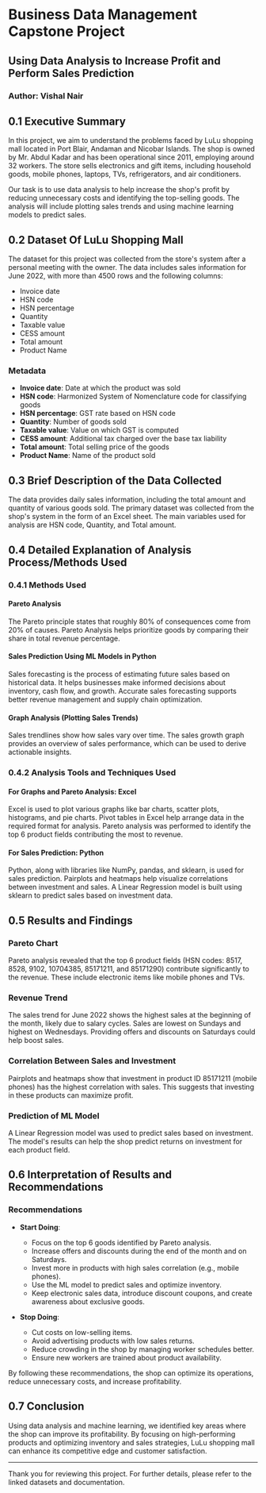 # Business Data Management Capstone Project

## Using Data Analysis to Increase Profit and Perform Sales Prediction 

### Author: Vishal Nair 

## 0.1 Executive Summary
In this project, we aim to understand the problems faced by LuLu shopping mall located in Port Blair, Andaman and Nicobar Islands. The shop is owned by Mr. Abdul Kadar and has been operational since 2011, employing around 32 workers. The store sells electronics and gift items, including household goods, mobile phones, laptops, TVs, refrigerators, and air conditioners.

Our task is to use data analysis to help increase the shop's profit by reducing unnecessary costs and identifying the top-selling goods. The analysis will include plotting sales trends and using machine learning models to predict sales.

## 0.2 Dataset Of LuLu Shopping Mall
The dataset for this project was collected from the store's system after a personal meeting with the owner. The data includes sales information for June 2022, with more than 4500 rows and the following columns:
- Invoice date
- HSN code
- HSN percentage
- Quantity
- Taxable value
- CESS amount
- Total amount
- Product Name

### Metadata
- **Invoice date**: Date at which the product was sold
- **HSN code**: Harmonized System of Nomenclature code for classifying goods
- **HSN percentage**: GST rate based on HSN code
- **Quantity**: Number of goods sold
- **Taxable value**: Value on which GST is computed
- **CESS amount**: Additional tax charged over the base tax liability
- **Total amount**: Total selling price of the goods
- **Product Name**: Name of the product sold

## 0.3 Brief Description of the Data Collected
The data provides daily sales information, including the total amount and quantity of various goods sold. The primary dataset was collected from the shop's system in the form of an Excel sheet. The main variables used for analysis are HSN code, Quantity, and Total amount.

## 0.4 Detailed Explanation of Analysis Process/Methods Used

### 0.4.1 Methods Used

#### Pareto Analysis
The Pareto principle states that roughly 80% of consequences come from 20% of causes. Pareto Analysis helps prioritize goods by comparing their share in total revenue percentage.

#### Sales Prediction Using ML Models in Python
Sales forecasting is the process of estimating future sales based on historical data. It helps businesses make informed decisions about inventory, cash flow, and growth. Accurate sales forecasting supports better revenue management and supply chain optimization.

#### Graph Analysis (Plotting Sales Trends)
Sales trendlines show how sales vary over time. The sales growth graph provides an overview of sales performance, which can be used to derive actionable insights.

### 0.4.2 Analysis Tools and Techniques Used

#### For Graphs and Pareto Analysis: Excel
Excel is used to plot various graphs like bar charts, scatter plots, histograms, and pie charts. Pivot tables in Excel help arrange data in the required format for analysis. Pareto analysis was performed to identify the top 6 product fields contributing the most to revenue.

#### For Sales Prediction: Python
Python, along with libraries like NumPy, pandas, and sklearn, is used for sales prediction. Pairplots and heatmaps help visualize correlations between investment and sales. A Linear Regression model is built using sklearn to predict sales based on investment data.

## 0.5 Results and Findings

### Pareto Chart
Pareto analysis revealed that the top 6 product fields (HSN codes: 8517, 8528, 9102, 10704385, 85171211, and 85171290) contribute significantly to the revenue. These include electronic items like mobile phones and TVs.

### Revenue Trend
The sales trend for June 2022 shows the highest sales at the beginning of the month, likely due to salary cycles. Sales are lowest on Sundays and highest on Wednesdays. Providing offers and discounts on Saturdays could help boost sales.

### Correlation Between Sales and Investment
Pairplots and heatmaps show that investment in product ID 85171211 (mobile phones) has the highest correlation with sales. This suggests that investing in these products can maximize profit.

### Prediction of ML Model
A Linear Regression model was used to predict sales based on investment. The model's results can help the shop predict returns on investment for each product field.

## 0.6 Interpretation of Results and Recommendations

### Recommendations
- **Start Doing**:
  - Focus on the top 6 goods identified by Pareto analysis.
  - Increase offers and discounts during the end of the month and on Saturdays.
  - Invest more in products with high sales correlation (e.g., mobile phones).
  - Use the ML model to predict sales and optimize inventory.
  - Keep electronic sales data, introduce discount coupons, and create awareness about exclusive goods.

- **Stop Doing**:
  - Cut costs on low-selling items.
  - Avoid advertising products with low sales returns.
  - Reduce crowding in the shop by managing worker schedules better.
  - Ensure new workers are trained about product availability.

By following these recommendations, the shop can optimize its operations, reduce unnecessary costs, and increase profitability.

## 0.7 Conclusion
Using data analysis and machine learning, we identified key areas where the shop can improve its profitability. By focusing on high-performing products and optimizing inventory and sales strategies, LuLu shopping mall can enhance its competitive edge and customer satisfaction.

---

Thank you for reviewing this project. For further details, please refer to the linked datasets and documentation.


